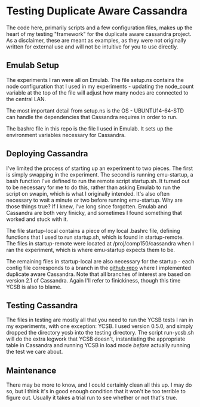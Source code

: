 # Testing Duplicate Aware Cassandra

The code here, primarily scripts and a few configuration files, makes up the
heart of my testing "framework" for the duplicate aware cassandra project. As a
disclaimer, these are meant as examples, as they were not originally written for
external use and will not be intuitive for you to use directly.  

## Emulab Setup

The experiments I ran were all on Emulab. The file setup.ns contains the node
configuration that I used in my experiments - updating the node_count variable
at the top of the file will adjust how many nodes are connected to the central
LAN.  

The most important detail from setup.ns is the OS - UBUNTU14-64-STD can handle
the dependencies that Cassandra requires in order to run.  

The bashrc file in this repo is the file I used in Emulab. It sets up the
environment variables necessary for Cassandra.

## Deploying Cassandra

I've limited the process of starting up an experiment to two pieces. The first
is simply swapping in the experiment. The second is running emu-startup, a
bash function I've defined to run the remote script startup.sh. It turned
out to be necessary for me to do this, rather than asking Emulab to run the
script on swapin, which is what I originally intended. It's also often necessary
to wait a minute or two before running emu-startup. Why are those things true?
If I knew, I've long since forgotten. Emulab and Cassandra are both very
finicky, and sometimes I found something that worked and stuck with it.

The file startup-local contains a piece of my local .bashrc file, defining
functions that I used to run startup.sh, which is found in startup-remote. The
files in startup-remote were located at /proj/comp150/cassandra when I ran the
experiment, which is where emu-startup expects them to be.

The remaining files in startup-local are also necessary for the startup - each
config file corresponds to a branch in the
[github repo](https://github.com/CarterCasey/cassandra) where I implemented
duplicate aware Cassandra. Note that all branches of interest are based on
version 2.1 of Cassandra. Again I'll refer to finickiness, though this time
YCSB is also to blame.  

## Testing Cassandra

The files in testing are mostly all that you need to run the YCSB tests I ran
in my experiments, with one exception: YCSB. I used version 0.5.0, and simply
dropped the directory ycsb into the testing directory. The script run-ycsb.sh
will do the extra legwork that YCSB doesn't, instantiating the appropriate table
in Cassandra and running YCSB in load mode *before* actually running the test
we care about.  

## Maintenance

There may be more to know, and I could certainly clean all this up. I may do so,
but I think it's in good enough condition that it won't be too terrible to
figure out. Usually it takes a trial run to see whether or not that's true.  
